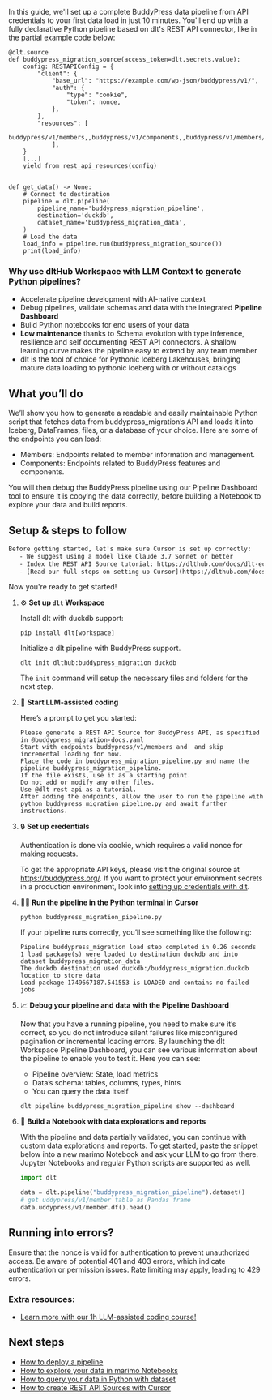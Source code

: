 In this guide, we'll set up a complete BuddyPress data pipeline from API credentials to your first data load in just 10 minutes. You'll end up with a fully declarative Python pipeline based on dlt's REST API connector, like in the partial example code below:

```python-outcome
@dlt.source
def buddypress_migration_source(access_token=dlt.secrets.value):
    config: RESTAPIConfig = {
        "client": {
            "base_url": "https://example.com/wp-json/buddypress/v1/",
            "auth": {
                "type": "cookie",
                "token": nonce,
            },
        },
        "resources": [
            buddypress/v1/members,,buddypress/v1/components,,buddypress/v1/members/me
            ],
    }
    [...]
    yield from rest_api_resources(config)


def get_data() -> None:
    # Connect to destination
    pipeline = dlt.pipeline(
        pipeline_name='buddypress_migration_pipeline',
        destination='duckdb',
        dataset_name='buddypress_migration_data', 
    )
    # Load the data
    load_info = pipeline.run(buddypress_migration_source())
    print(load_info) 
```

### Why use dltHub Workspace with LLM Context to generate Python pipelines?

- Accelerate pipeline development with AI-native context
- Debug pipelines, validate schemas and data with the integrated **Pipeline Dashboard**
- Build Python notebooks for end users of your data
- **Low maintenance** thanks to Schema evolution with type inference, resilience and self documenting REST API connectors. A shallow learning curve makes the pipeline easy to extend by any team member
- dlt is the tool of choice for Pythonic Iceberg Lakehouses, bringing mature data loading to pythonic Iceberg with or without catalogs

## What you’ll do

We’ll show you how to generate a readable and easily maintainable Python script that fetches data from buddypress_migration’s API and loads it into Iceberg, DataFrames, files, or a database of your choice. Here are some of the endpoints you can load:

- Members: Endpoints related to member information and management.
- Components: Endpoints related to BuddyPress features and components.

You will then debug the BuddyPress pipeline using our Pipeline Dashboard tool to ensure it is copying the data correctly, before building a Notebook to explore your data and build reports.

## Setup & steps to follow

```default
Before getting started, let's make sure Cursor is set up correctly:
   - We suggest using a model like Claude 3.7 Sonnet or better
   - Index the REST API Source tutorial: https://dlthub.com/docs/dlt-ecosystem/verified-sources/rest_api/ and add it to context as **@dlt rest api**
   - [Read our full steps on setting up Cursor](https://dlthub.com/docs/dlt-ecosystem/llm-tooling/cursor-restapi#23-configuring-cursor-with-documentation)
```

Now you're ready to get started!

1. ⚙️ **Set up `dlt` Workspace**
    
    Install dlt with duckdb support:
    ```shell
    pip install dlt[workspace]
    ```

    Initialize a dlt pipeline with BuddyPress support.
    ```shell
    dlt init dlthub:buddypress_migration duckdb
    ```

    The `init` command will setup the necessary files and folders for the next step.
    
2. 🤠 **Start LLM-assisted coding**
    
    Here’s a prompt to get you started:
    
    ```prompt
    Please generate a REST API Source for BuddyPress API, as specified in @buddypress_migration-docs.yaml 
    Start with endpoints buddypress/v1/members and  and skip incremental loading for now. 
    Place the code in buddypress_migration_pipeline.py and name the pipeline buddypress_migration_pipeline. 
    If the file exists, use it as a starting point. 
    Do not add or modify any other files. 
    Use @dlt rest api as a tutorial. 
    After adding the endpoints, allow the user to run the pipeline with python buddypress_migration_pipeline.py and await further instructions.
    ```

    
3. 🔒 **Set up credentials** 
    
    Authentication is done via cookie, which requires a valid nonce for making requests.
    
    To get the appropriate API keys, please visit the original source at https://buddypress.org/.
    If you want to protect your environment secrets in a production environment, look into [setting up credentials with dlt](https://dlthub.com/docs/walkthroughs/add_credentials).
    
4. 🏃‍♀️ **Run the pipeline in the Python terminal in Cursor**
    
    ```shell
    python buddypress_migration_pipeline.py
    ```
    
    If your pipeline runs correctly, you’ll see something like the following:
    
    ```shell
    Pipeline buddypress_migration load step completed in 0.26 seconds
    1 load package(s) were loaded to destination duckdb and into dataset buddypress_migration_data
    The duckdb destination used duckdb:/buddypress_migration.duckdb location to store data
    Load package 1749667187.541553 is LOADED and contains no failed jobs
    ```
    
5. 📈 **Debug your pipeline and data with the Pipeline Dashboard**

    Now that you have a running pipeline, you need to make sure it’s correct, so you do not introduce silent failures like misconfigured pagination or incremental loading errors. By launching the dlt Workspace Pipeline Dashboard, you can see various information about the pipeline to enable you to test it. Here you can see:
    - Pipeline overview: State, load metrics
    - Data’s schema: tables, columns, types, hints
    - You can query the data itself
    
    ```shell
    dlt pipeline buddypress_migration_pipeline show --dashboard
    ```
    
6. 🐍 **Build a Notebook with data explorations and reports**

    With the pipeline and data partially validated, you can continue with custom data explorations and reports. To get started, paste the snippet below into a new marimo Notebook and ask your LLM to go from there. Jupyter Notebooks and regular Python scripts are supported as well.

    
    ```python
    import dlt

   data = dlt.pipeline("buddypress_migration_pipeline").dataset()
   # get uddypress/v1/member table as Pandas frame
   data.uddypress/v1/member.df().head()
    ```

## Running into errors?

Ensure that the nonce is valid for authentication to prevent unauthorized access. Be aware of potential 401 and 403 errors, which indicate authentication or permission issues. Rate limiting may apply, leading to 429 errors.

### Extra resources:

- [Learn more with our 1h LLM-assisted coding course!](https://www.youtube.com/watch?v=GGid70rnJuM)

## Next steps

- [How to deploy a pipeline](https://dlthub.com/docs/walkthroughs/deploy-a-pipeline)
- [How to explore your data in marimo Notebooks](https://dlthub.com/docs/general-usage/dataset-access/marimo)
- [How to query your data in Python with dataset](https://dlthub.com/docs/general-usage/dataset-access/dataset)
- [How to create REST API Sources with Cursor](https://dlthub.com/docs/dlt-ecosystem/llm-tooling/cursor-restapi)